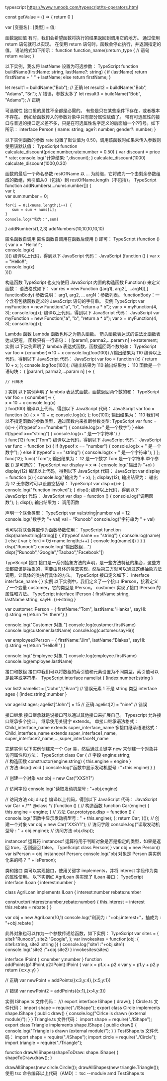 typescript
https://www.runoob.com/typescript/ts-operators.html

const getValue = () => {
  return 0
}

var [变量名] : [类型] = 值;

函数返回值
有时，我们会希望函数将执行的结果返回到调用它的地方。
通过使用 return 语句就可以实现。
在使用 return 语句时，函数会停止执行，并返回指定的值。
语法格式如下所示：
function function_name():return_type { 
    // 语句
    return value; 
}

以下实例，我么将 lastName 设置为可选参数：
TypeScript
function buildName(firstName: string, lastName?: string) {
    if (lastName)
        return firstName + " " + lastName;
    else
        return firstName;
}
 
let result1 = buildName("Bob");  // 正确
let result2 = buildName("Bob", "Adams", "Sr.");  // 错误，参数太多了
let result3 = buildName("Bob", "Adams");  // 正确

可选属性
接口里的属性不全都是必需的。 
有些是只在某些条件下存在，或者根本不存在。 例如给函数传入的参数对象中只有部分属性赋值了。
带有可选属性的接口与普通的接口定义差不多，只是在可选属性名字定义的后面加一个?符号。如下所示：
interface Person {
  name: string;
  age?: number;
  gender?: number;
}


以下实例函数的参数 rate 设置了默认值为 0.50，调用该函数时如果未传入参数则使用该默认值：
TypeScript
function calculate_discount(price:number,rate:number = 0.50) { 
    var discount = price * rate; 
    console.log("计算结果: ",discount); 
} 
calculate_discount(1000) 
calculate_discount(1000,0.30)

函数的最后一个命名参数 restOfName 以 ... 为前缀，它将成为一个由剩余参数组成的数组，索引值从0（包括）到 restOfName.length（不包括）。
TypeScript
function addNumbers(...nums:number[]) {  
    var i;   
    var sum:number = 0; 
    
    for(i = 0;i<nums.length;i++) { 
       sum = sum + nums[i]; 
    } 
    console.log("和为：",sum) 
 } 
 addNumbers(1,2,3) 
 addNumbers(10,10,10,10,10)
 
 匿名函数自调用
匿名函数自调用在函数后使用 () 即可： 
TypeScript
(function () { 
    var x = "Hello!!";   
    console.log(x)     
 })()
编译以上代码，得到以下 JavaScript 代码：
JavaScript
(function () { 
    var x = "Hello!!";   
    console.log(x)    
})()

构造函数
TypeScript 也支持使用 JavaScript 内置的构造函数 Function() 来定义函数：
语法格式如下：
var res = new Function ([arg1[, arg2[, ...argN]],] functionBody)
参数说明：
arg1, arg2, ... argN：参数列表。 
functionBody：一个含有包括函数定义的 JavaScript 语句的字符串。 
实例
TypeScript
var myFunction = new Function("a", "b", "return a * b"); 
var x = myFunction(4, 3); 
console.log(x);
编译以上代码，得到以下 JavaScript 代码：
JavaScript
var myFunction = new Function("a", "b", "return a * b"); 
var x = myFunction(4, 3); 
console.log(x);

Lambda 函数
Lambda 函数也称之为箭头函数。
箭头函数表达式的语法比函数表达式更短。
函数只有一行语句：
( [param1, parma2,…param n] )=>statement;
实例
以下实例声明了 lambda 表达式函数，函数返回两个数的和： 
TypeScript
var foo = (x:number)=>10 + x 
console.log(foo(100))      //输出结果为 110
编译以上代码，得到以下 JavaScript 代码：
JavaScript
var foo = function (x) { return 10 + x; };
console.log(foo(100)); //输出结果为 110
输出结果为：
110
函数是一个语句块：
( [param1, parma2,…param n] )=> {
 
    // 代码块
}
实例
以下实例声明了 lambda 表达式函数，函数返回两个数的和：
TypeScript
var foo = (x:number)=> {    
    x = 10 + x 
    console.log(x)  
} 
foo(100)
编译以上代码，得到以下 JavaScript 代码：
JavaScript
var foo = function (x) {
    x = 10 + x;
    console.log(x);
};
foo(100);
输出结果为：
110
我们可以不指定函数的参数类型，通过函数内来推断参数类型: 
TypeScript
var func = (x)=> { 
    if(typeof x=="number") { 
        console.log(x+" 是一个数字") 
    } else if(typeof x=="string") { 
        console.log(x+" 是一个字符串") 
    }  
} 
func(12) 
func("Tom")
编译以上代码，得到以下 JavaScript 代码：
JavaScript
var func = function (x) {
    if (typeof x == "number") {
        console.log(x + " 是一个数字");
    }
    else if (typeof x == "string") {
        console.log(x + " 是一个字符串");
    }
};
func(12);
func("Tom");
输出结果为：
12 是一个数字
Tom 是一个字符串
单个参数 () 是可选的：
TypeScript
var display = x => { 
    console.log("输出为 "+x) 
} 
display(12)
编译以上代码，得到以下 JavaScript 代码：
JavaScript
var display = function (x) {
    console.log("输出为 " + x);
};
display(12);
输出结果为：
输出为 12
无参数时可以设置空括号：
TypeScript
var disp =()=> { 
    console.log("Function invoked"); 
} 
disp();
编译以上代码，得到以下 JavaScript 代码：
JavaScript
var disp = function () {
    console.log("调用函数");
};
disp();
输出结果为：
调用函数

声明一个联合类型：
TypeScript
var val:string|number 
val = 12 
console.log("数字为 "+ val) 
val = "Runoob" 
console.log("字符串为 " + val)

也可以将联合类型作为函数参数使用：
TypeScript
function disp(name:string|string[]) { 
        if(typeof name == "string") { 
                console.log(name) 
        } else { 
                var i; 
                for(i = 0;i<name.length;i++) { 
                console.log(name[i])
                } 
        } 
} 
disp("Runoob") 
console.log("输出数组....") 
disp(["Runoob","Google","Taobao","Facebook"])

TypeScript 接口
接口是一系列抽象方法的声明，是一些方法特征的集合，这些方法都应该是抽象的，需要由具体的类去实现，然后第三方就可以通过这组抽象方法调用，让具体的类执行具体的方法。
TypeScript 接口定义如下：
interface interface_name { 
}
实例
以下实例中，我们定义了一个接口 IPerson，接着定义了一个变量 customer，它的类型是 IPerson。
customer 实现了接口 IPerson 的属性和方法。
TypeScript
interface IPerson { 
    firstName:string, 
    lastName:string, 
    sayHi: ()=>string 
} 
 
var customer:IPerson = { 
    firstName:"Tom",
    lastName:"Hanks", 
    sayHi: ():string =>{return "Hi there"} 
} 
 
console.log("Customer 对象 ") 
console.log(customer.firstName) 
console.log(customer.lastName) 
console.log(customer.sayHi())  
 
var employee:IPerson = { 
    firstName:"Jim",
    lastName:"Blakes", 
    sayHi: ():string =>{return "Hello!!!"} 
} 
 
console.log("Employee  对象 ") 
console.log(employee.firstName) 
console.log(employee.lastName)

接口和数组
接口中我们可以将数组的索引值和元素设置为不同类型，索引值可以是数字或字符串。
TypeScript
interface namelist { 
   [index:number]:string 
} 
 
var list2:namelist = ["John",1,"Bran"] // 错误元素 1 不是 string 类型
interface ages { 
   [index:string]:number 
} 
 
var agelist:ages; 
agelist["John"] = 15   // 正确 
agelist[2] = "nine"   // 错误

接口继承
接口继承就是说接口可以通过其他接口来扩展自己。
Typescript 允许接口继承多个接口。
继承使用关键字 extends。
单接口继承语法格式：
Child_interface_name extends super_interface_name
多接口继承语法格式：
Child_interface_name extends super_interface1_name, super_interface2_name,…,super_interfaceN_name

完整实例
以下实例创建来一个 Car 类，然后通过关键字 new 来创建一个对象并访问属性和方法：
TypeScript
class Car { 
   // 字段
   engine:string;    
   // 构造函数
   constructor(engine:string) { 
      this.engine = engine 
   }    
   // 方法
   disp():void { 
      console.log("函数中显示发动机型号  :   "+this.engine) 
   } 
} 
 
// 创建一个对象
var obj = new Car("XXSY1")
 
// 访问字段
console.log("读取发动机型号 :  "+obj.engine)  
 
// 访问方法
obj.disp()
编译以上代码，得到以下 JavaScript 代码：
JavaScript
var Car = /** @class */ (function () {
    // 构造函数
    function Car(engine) {
        this.engine = engine;
    }
    // 方法
    Car.prototype.disp = function () {
        console.log("函数中显示发动机型号  :   " + this.engine);
    };
    return Car;
}());
// 创建一个对象
var obj = new Car("XXSY1");
// 访问字段
console.log("读取发动机型号 :  " + obj.engine);
// 访问方法
obj.disp();

instanceof 运算符
instanceof 运算符用于判断对象是否是指定的类型，如果是返回 true，否则返回 false。
TypeScript
class Person{ } 
var obj = new Person() 
var isPerson = obj instanceof Person; 
console.log("obj 对象是 Person 类实例化来的吗？ " + isPerson);

类和接口
类可以实现接口，使用关键字 implements，并将 interest 字段作为类的属性使用。
以下实例红 AgriLoan 类实现了 ILoan 接口：
TypeScript
interface ILoan { 
   interest:number 
} 
 
class AgriLoan implements ILoan { 
   interest:number 
   rebate:number 
   
   constructor(interest:number,rebate:number) { 
      this.interest = interest 
      this.rebate = rebate 
   } 
} 
 
var obj = new AgriLoan(10,1) 
console.log("利润为 : "+obj.interest+"，抽成为 : "+obj.rebate )

此外对象也可以作为一个参数传递给函数，如下实例：
TypeScript
var sites = { 
    site1:"Runoob", 
    site2:"Google",
}; 
var invokesites = function(obj: { site1:string, site2 :string }) { 
    console.log("site1 :"+obj.site1) 
    console.log("site2 :"+obj.site2) 
} 
invokesites(sites)

interface IPoint { 
    x:number 
    y:number 
} 
function addPoints(p1:IPoint,p2:IPoint):IPoint { 
    var x = p1.x + p2.x 
    var y = p1.y + p2.y 
    return {x:x,y:y} 
} 
 
// 正确
var newPoint = addPoints({x:3,y:4},{x:5,y:1})  
 
// 错误 
var newPoint2 = addPoints({x:1},{x:4,y:3})

实例
IShape.ts 文件代码：
/// <reference path = "IShape.ts" /> 
export interface IShape { 
   draw(); 
}
Circle.ts 文件代码：
import shape = require("./IShape"); 
export class Circle implements shape.IShape { 
   public draw() { 
      console.log("Cirlce is drawn (external module)"); 
   } 
}
Triangle.ts 文件代码：
import shape = require("./IShape"); 
export class Triangle implements shape.IShape { 
   public draw() { 
      console.log("Triangle is drawn (external module)"); 
   } 
}
TestShape.ts 文件代码：
import shape = require("./IShape"); 
import circle = require("./Circle"); 
import triangle = require("./Triangle");  
 
function drawAllShapes(shapeToDraw: shape.IShape) {
   shapeToDraw.draw(); 
} 

drawAllShapes(new circle.Circle()); 
drawAllShapes(new triangle.Triangle());
使用 tsc 命令编译以上代码（AMD）：
tsc --module amd TestShape.ts 
